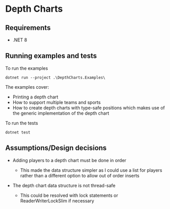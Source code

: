 # Depth Charts

## Requirements

* .NET 8

## Running examples and tests

To run the examples

`dotnet run --project .\DepthCharts.Examples\`

The examples cover:
* Printing a depth chart
* How to support multiple teams and sports
* How to create depth charts with type-safe positions which makes use of the generic implementation of the depth chart

To run the tests

`dotnet test`

## Assumptions/Design decisions
* Adding players to a depth chart must be done in order
    * This made the data structure simpler as I could use a list for players rather than a different option to allow out of order inserts

* The depth chart data structure is not thread-safe
    * This could be resolved with lock statements or ReaderWriterLockSlim if necessary